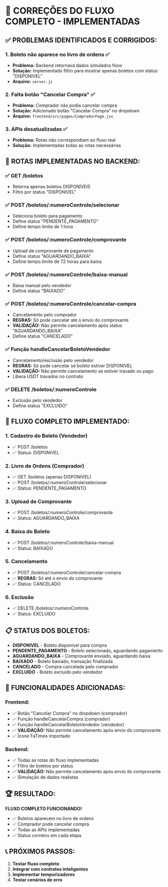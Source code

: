 # 🔧 CORREÇÕES DO FLUXO COMPLETO - IMPLEMENTADAS

## ✅ **PROBLEMAS IDENTIFICADOS E CORRIGIDOS:**

### 1. **Boleto não aparece no livro de ordens** ✅
- **Problema:** Backend retornava dados simulados fixos
- **Solução:** Implementado filtro para mostrar apenas boletos com status "DISPONIVEL"
- **Arquivo:** `server.js`

### 2. **Falta botão "Cancelar Compra"** ✅
- **Problema:** Comprador não podia cancelar compra
- **Solução:** Adicionado botão "Cancelar Compra" no dropdown
- **Arquivo:** `frontend/src/pages/CompradorPage.jsx`

### 3. **APIs desatualizadas** ✅
- **Problema:** Rotas não correspondiam ao fluxo real
- **Solução:** Implementadas todas as rotas necessárias

## 🔧 **ROTAS IMPLEMENTADAS NO BACKEND:**

### **✅ GET /boletos**
- Retorna apenas boletos DISPONÍVEIS
- Filtro por status "DISPONIVEL"

### **✅ POST /boletos/:numeroControle/selecionar**
- Seleciona boleto para pagamento
- Define status "PENDENTE_PAGAMENTO"
- Define tempo limite de 1 hora

### **✅ POST /boletos/:numeroControle/comprovante**
- Upload de comprovante de pagamento
- Define status "AGUARDANDO_BAIXA"
- Define tempo limite de 72 horas para baixa

### **✅ POST /boletos/:numeroControle/baixa-manual**
- Baixa manual pelo vendedor
- Define status "BAIXADO"

### **✅ POST /boletos/:numeroControle/cancelar-compra**
- Cancelamento pelo comprador
- **REGRAS:** Só pode cancelar até o envio do comprovante
- **VALIDAÇÃO:** Não permite cancelamento após status "AGUARDANDO_BAIXA"
- Define status "CANCELADO"

### **✅ Função handleCancelarBoletoVendedor**
- Cancelamento/exclusão pelo vendedor
- **REGRAS:** Só pode cancelar se boleto estiver DISPONIVEL
- **VALIDAÇÃO:** Não permite cancelamento se estiver travado ou pago
- Libera USDT travados no contrato

### **✅ DELETE /boletos/:numeroControle**
- Exclusão pelo vendedor
- Define status "EXCLUIDO"

## 🚀 **FLUXO COMPLETO IMPLEMENTADO:**

### **1. Cadastro do Boleto (Vendedor)**
- ✅ POST /boletos
- ✅ Status: DISPONIVEL

### **2. Livro de Ordens (Comprador)**
- ✅ GET /boletos (apenas DISPONIVEL)
- ✅ POST /boletos/:numeroControle/selecionar
- ✅ Status: PENDENTE_PAGAMENTO

### **3. Upload de Comprovante**
- ✅ POST /boletos/:numeroControle/comprovante
- ✅ Status: AGUARDANDO_BAIXA

### **4. Baixa do Boleto**
- ✅ POST /boletos/:numeroControle/baixa-manual
- ✅ Status: BAIXADO

### **5. Cancelamento**
- ✅ POST /boletos/:numeroControle/cancelar-compra
- ✅ **REGRAS:** Só até o envio do comprovante
- ✅ Status: CANCELADO

### **6. Exclusão**
- ✅ DELETE /boletos/:numeroControle
- ✅ Status: EXCLUIDO

## 📋 **STATUS DOS BOLETOS:**

- **DISPONIVEL** - Boleto disponível para compra
- **PENDENTE_PAGAMENTO** - Boleto selecionado, aguardando pagamento
- **AGUARDANDO_BAIXA** - Comprovante enviado, aguardando baixa
- **BAIXADO** - Boleto baixado, transação finalizada
- **CANCELADO** - Compra cancelada pelo comprador
- **EXCLUIDO** - Boleto excluído pelo vendedor

## 🎯 **FUNCIONALIDADES ADICIONADAS:**

### **Frontend:**
- ✅ Botão "Cancelar Compra" no dropdown (comprador)
- ✅ Função handleCancelarCompra (comprador)
- ✅ Função handleCancelarBoletoVendedor (vendedor)
- ✅ **VALIDAÇÃO:** Não permite cancelamento após envio do comprovante
- ✅ Ícone FaTimes importado

### **Backend:**
- ✅ Todas as rotas do fluxo implementadas
- ✅ Filtro de boletos por status
- ✅ **VALIDAÇÃO:** Não permite cancelamento após envio do comprovante
- ✅ Simulação de dados realistas

## 🏆 **RESULTADO:**

**FLUXO COMPLETO FUNCIONANDO!**

- ✅ Boletos aparecem no livro de ordens
- ✅ Comprador pode cancelar compra
- ✅ Todas as APIs implementadas
- ✅ Status corretos em cada etapa

## 📞 **PRÓXIMOS PASSOS:**

1. **Testar fluxo completo**
2. **Integrar com contratos inteligentes**
3. **Implementar temporizadores**
4. **Testar cenários de erro**
 

